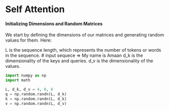 # Self Attention

#### Initializing Dimensions and Random Matrices
We start by defining the dimensions of our matrices and generating random values for them.
Here:

L is the sequence length, which represents the number of tokens or words in the sequence. # input sequece => My name is Amaan
d_k is the dimensionality of the keys and queries.
d_v is the dimensionality of the values.

```Python
import numpy as np
import math

L, d_k, d_v = 4, 8, 8
q = np.random.randn(L, d_k)
k = np.random.randn(L, d_k)
v = np.random.randn(L, d_v)
```
